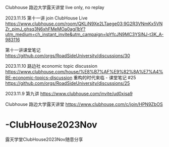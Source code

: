 Clubhouse 路边大学露天讲堂 live only, no replay

2023.11.15 第十一讲
join ClubHouse Live https://www.clubhouse.com/room/QKLiN9Xe2LTaege03:9G2R3VNmKx5VNZr_pimJ_ghsq3N6xhFMeMOa0agi1bY?utm_medium=ch_instant_invite&utm_campaign=lpYfcJN9MC3YSlNJ-t3K_A-983116

第十一讲课堂笔记 https://github.com/orgs/RoadSideUniversity/discussions/30

2023.11.10 
路边社 economic topic discussion
https://www.clubhouse.com/house/%E8%B7%AF%E9%82%8A%E7%A4%BE-economic-topics-discussion
重构的时代来临 - 课堂笔记 #25
https://github.com/orgs/RoadSideUniversity/discussions/25

2023.11.9 第九讲
https://www.clubhouse.com/invite/ud0xisa9

Clubhouse 路边大学露天讲堂
https://www.clubhouse.com/c/join/HPN9ZbOS

# -ClubHouse2023Nov
露天学堂ClubHouse2023Nov随意分享
